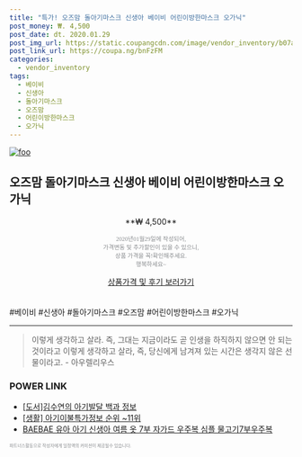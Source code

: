 ```yaml
--- 
title: "특가! 오즈맘 돌아기마스크 신생아 베이비 어린이방한마스크 오가닉" 
post_money: ₩. 4,500 
post_date: dt. 2020.01.29 
post_img_url: https://static.coupangcdn.com/image/vendor_inventory/b07a/58fa20c04bf1e8b0890aaf6f0d04dc09a9b6a561fc39b0c083eb7eb50e1f.png 
post_link_url: https://coupa.ng/bnFzFM 
categories: 
  - vendor_inventory 
tags: 
  - 베이비 
  - 신생아 
  - 돌아기마스크 
  - 오즈맘 
  - 어린이방한마스크 
  - 오가닉 
--- 
```

[![foo](https://static.coupangcdn.com/image/vendor_inventory/b07a/58fa20c04bf1e8b0890aaf6f0d04dc09a9b6a561fc39b0c083eb7eb50e1f.png)](https://coupa.ng/bnFzFM) 

## 오즈맘 돌아기마스크 신생아 베이비 어린이방한마스크 오가닉 
<p style="text-align: center;">**₩ 4,500**</p> 
<p style="text-align: center;"><span style="color: #898c8f; font-family: Georgia,Times,serif; font-size: 0.75em;">2020년01월29일에 작성되어, <br>가격변동 및 추가할인이 있을 수 있으니,<br> 상품 가격을 꼭!확인해주세요.<br>행복하세요~</span> 
</p>	 
<div markdown="0" style="text-align: center;"><a href="https://coupa.ng/bnFzFM" class="btn btn--success">상품가격 및 후기 보러가기</a></div> 
<br><br> 
  #베이비 #신생아 #돌아기마스크 #오즈맘 #어린이방한마스크 #오가닉 
<hr> 

> 이렇게 생각하고 살라. 즉, 그대는 지금이라도 곧 인생을 하직하지 않으면 안 되는 것이라고 이렇게 생각하고 살라, 즉, 당신에게 남겨져 있는 시간은 생각지 않은 선물이라고. - 아우렐리우스 


### POWER LINK

* <a href="https://blog.naver.com/fasyy4321/221769495295" target="_blank">[도서]김수연의 아기발달 백과 정보</a>
* <a href="https://blog.naver.com/sakai111/221774754054" target="_blank"> [생활] 아기이불특가정보 순위 ~11위</a>
* <a href="https://blog.naver.com/fasyy4321/221787653095" target="_blank">BAEBAE 유아 아기 신생아 여름 옷 7부 자가드 우주복 심플 물고기7부우주복</a>

<span style="color: #898c8f; font-family: Georgia,Times,serif; font-size: 0.55em;">파트너스활동으로 작성자에게 일정액의 커미션이 제공될수 있습니다.</span> 
